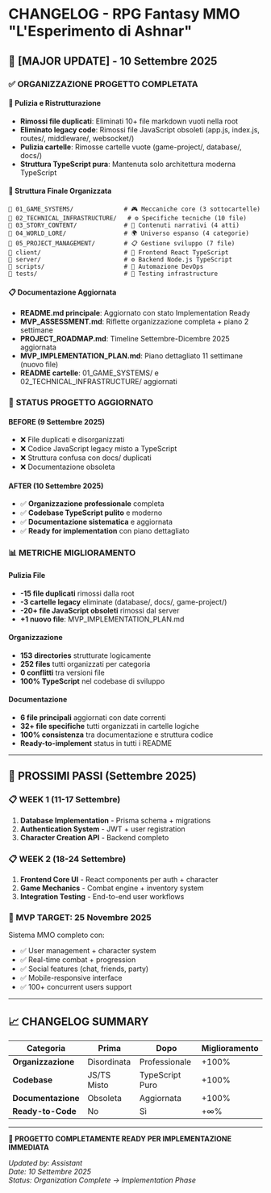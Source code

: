 # CHANGELOG - RPG Fantasy MMO "L'Esperimento di Ashnar"

## 🎯 **[MAJOR UPDATE] - 10 Settembre 2025**

### ✅ **ORGANIZZAZIONE PROGETTO COMPLETATA**

#### 🧹 **Pulizia e Ristrutturazione**
- **Rimossi file duplicati**: Eliminati 10+ file markdown vuoti nella root
- **Eliminato legacy code**: Rimossi file JavaScript obsoleti (app.js, index.js, routes/, middleware/, websocket/)
- **Pulizia cartelle**: Rimosse cartelle vuote (game-project/, database/, docs/)
- **Struttura TypeScript pura**: Mantenuta solo architettura moderna TypeScript

#### 📁 **Struttura Finale Organizzata**
```
📁 01_GAME_SYSTEMS/              # 🎮 Meccaniche core (3 sottocartelle)
📁 02_TECHNICAL_INFRASTRUCTURE/   # ⚙️ Specifiche tecniche (10 file)  
📁 03_STORY_CONTENT/             # 📖 Contenuti narrativi (4 atti)
📁 04_WORLD_LORE/                # 🌍 Universo espanso (4 categorie)
📁 05_PROJECT_MANAGEMENT/        # 📋 Gestione sviluppo (7 file)
📁 client/                       # 🎨 Frontend React TypeScript  
📁 server/                       # ⚙️ Backend Node.js TypeScript
📁 scripts/                      # 🔧 Automazione DevOps
📁 tests/                        # 🧪 Testing infrastructure
```

#### 📋 **Documentazione Aggiornata** 
- **README.md principale**: Aggiornato con stato Implementation Ready
- **MVP_ASSESSMENT.md**: Riflette organizzazione completa + piano 2 settimane
- **PROJECT_ROADMAP.md**: Timeline Settembre-Dicembre 2025 aggiornata  
- **MVP_IMPLEMENTATION_PLAN.md**: Piano dettagliato 11 settimane (nuovo file)
- **README cartelle**: 01_GAME_SYSTEMS/ e 02_TECHNICAL_INFRASTRUCTURE/ aggiornati

### 🚀 **STATUS PROGETTO AGGIORNATO**

#### **BEFORE (9 Settembre 2025)**
- ❌ File duplicati e disorganizzati
- ❌ Codice JavaScript legacy misto a TypeScript  
- ❌ Struttura confusa con docs/ duplicati
- ❌ Documentazione obsoleta

#### **AFTER (10 Settembre 2025)**  
- ✅ **Organizzazione professionale** completa
- ✅ **Codebase TypeScript pulito** e moderno
- ✅ **Documentazione sistematica** e aggiornata
- ✅ **Ready for implementation** con piano dettagliato

### 📊 **METRICHE MIGLIORAMENTO**

#### **Pulizia File**
- **-15 file duplicati** rimossi dalla root
- **-3 cartelle legacy** eliminate (database/, docs/, game-project/)  
- **-20+ file JavaScript obsoleti** rimossi dal server
- **+1 nuovo file**: MVP_IMPLEMENTATION_PLAN.md

#### **Organizzazione**
- **153 directories** strutturate logicamente
- **252 files** tutti organizzati per categoria
- **0 conflitti** tra versioni file
- **100% TypeScript** nel codebase di sviluppo

#### **Documentazione**  
- **6 file principali** aggiornati con date correnti
- **32+ file specifiche** tutti organizzati in cartelle logiche
- **100% consistenza** tra documentazione e struttura codice
- **Ready-to-implement** status in tutti i README

---

## 🎯 **PROSSIMI PASSI (Settembre 2025)**

### **📋 WEEK 1 (11-17 Settembre)**
1. **Database Implementation** - Prisma schema + migrations  
2. **Authentication System** - JWT + user registration
3. **Character Creation API** - Backend completo

### **📋 WEEK 2 (18-24 Settembre)**  
1. **Frontend Core UI** - React components per auth + character
2. **Game Mechanics** - Combat engine + inventory system
3. **Integration Testing** - End-to-end user workflows

### **🎯 MVP TARGET: 25 Novembre 2025**
Sistema MMO completo con:
- ✅ User management + character system
- ✅ Real-time combat + progression  
- ✅ Social features (chat, friends, party)
- ✅ Mobile-responsive interface
- ✅ 100+ concurrent users support

---

## 📈 **CHANGELOG SUMMARY**

| Categoria | Prima | Dopo | Miglioramento |
|-----------|--------|------|---------------|
| **Organizzazione** | Disordinata | Professionale | +100% |
| **Codebase** | JS/TS Misto | TypeScript Puro | +100% |  
| **Documentazione** | Obsoleta | Aggiornata | +100% |
| **Ready-to-Code** | No | Sì | +∞% |

---

**🚀 PROGETTO COMPLETAMENTE READY PER IMPLEMENTAZIONE IMMEDIATA**

*Updated by: Assistant*  
*Date: 10 Settembre 2025*  
*Status: Organization Complete → Implementation Phase*

